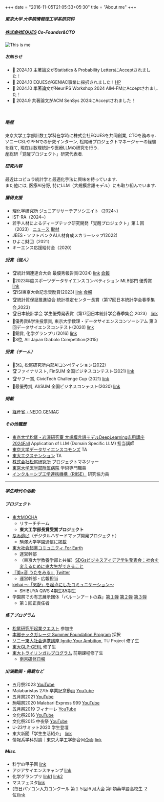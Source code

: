 +++
date = "2016-11-05T21:05:33+05:30"
title = "About me"
+++

##### 東京大学 大学院情報理工学系研究科
##### [株式会社EQUES](https://www.eques.co.jp) Co-Founder&CTO  

![This is me][1]


##### お知らせ
* 🎉 2024.10 主著論文がStatistics & Probability LettersにAcceptされました！
* 🎉 2024.10 EQUESがGENIAC事業に採択されました！[HP](https://www.meti.go.jp/policy/mono_info_service/geniac/index.html)
* 🎉 2024.10 単著論文がNeurIPS Workshop 2024 AIM-FMにAcceptされました！
* 🎉 2024.9 共著論文がACM SenSys 2024にAcceptされました！
<br> 

##### 略歴

東京大学工学部計数工学科在学時に株式会社EQUESを共同創業, CTOを務める.  
ソニーCSLやPFNでの研究インターン, 松尾研プロジェクトマネージャーの経験を経て, 現在は数理統計や医療LLMの研究を行う.  
産総研「覚醒プロジェクト」研究代表者. 

##### 研究内容

最近はコピュラ統計学と最適化手法に興味を持っています.  
また他には, 医療AI分野, 特にLLM（大規模言語モデル）にも取り組んでいます.

##### 獲得支援

* 理化学研究所 ジュニアリサーチアソシエイト（2024~）
* IST-RA（2024~）
* 若手人材によるディープテック研究開発「覚醒プロジェクト」第１回（2023） [ニュース](https://www.aist.go.jp/aist_j/news/au20231208.html) [取材](https://ascii.jp/elem/000/004/207/4207365/)
* JEES・ソフトバンクAI人材育成スカラーシップ(2022)
* ひよこ財団（2021）
* キーエンス応援給付金（2020）


##### 受賞（個人）
* 🏆統計関連連合大会 最優秀報告賞(2024) [link](http://www.jfssa.jp/meeting/page-922/) [会報]()
* 🥇2023年度スポーツデータサイエンスコンペティション MLB部門 優秀賞 [link](https://sports.ywebsys.net/news/archives/0024/)
* 🏆ISI東京大会記念奨励賞(2023) [link](https://www.jss.gr.jp/society/prize/) [会報](https://www.jss.gr.jp/wp-content/uploads/K197.pdf)
* 🏆統計質保証推進協会 統計検定センター長賞（第17回日本統計学会春季集会,2023）
* 🏆日本統計学会 学生優秀発表賞（第17回日本統計学会春季集会,2023） [link](https://www.jss.gr.jp/wp-content/uploads/17th-shunki-houkoku.pdf)
* 🥈優秀賞&学生投票賞, 東京大学数理・データサイエンスコンソーシアム 第３回データサイエンスコンテスト(2020) [link](http://www.mi.u-tokyo.ac.jp/contest2020.html)
* 🥉銅賞, 化学グランプリ(2016) [link](http://gp.csj.jp/media/common/gp2016results.pdf)
* 🥉3位, All Japan Diabolo Competition(2015)

##### 受賞（チーム）
* 🥉3位, 松尾研究所内部AIコンペティション(2022)
* 🏆ファイナリスト, FinSUM 全国ビジネスコンテスト(2021) [link]()
* 🏆ヤフー賞, CivicTech Challenge Cup (2021) [link](https://ccc2021.code4japan.org)
* 🥇最優秀賞, AI/SUM 全国ビジネスコンテスト(2020) [link]()


##### 掲載
- [経産省・NEDO GENIAC](https://www.meti.go.jp/policy/mono_info_service/geniac/index.html)

##### その他職歴
- [東京大学松尾・岩澤研究室 大規模言語モデルDeepLearning応用講座 2024Fall](https://weblab.t.u-tokyo.ac.jp/education/large-language-model/) Application of LLM (Domain Specific LLM) 担当講師
- [東京大学データサイエンスコモンズ](http://www.mi.u-tokyo.ac.jp/dscommons/) TA
- [東大エクステンション](https://www.utokyo-ext.co.jp/dss/teacher-list) TA
- [株式会社松尾研究所](https://matsuo-institute.com) プロジェクトマネジャー
- [東京大学医学部附属病院](https://cardiovasc.m.u-tokyo.ac.jp/study/ai) 学術専門職員 
- [インクルーシブ工学連携機構（RIISE）](https://www.riise.u-tokyo.ac.jp/research_programs/sdc/members) 研究協力員 


---

##### 学生時代の活動
##### プロジェクト
* [東大MOCHA](https://mocha.t.u-tokyo.ac.jp) 
    - リサーチチーム
    - **東大工学部長賞受賞プロジェクト**
* [なみ逃げ](https://www.komazawa-u.ac.jp/news/extracurricular/2021/1215-10942.html)（デジタルハザードマップ開発プロジェクト）
    - 駒澤大学学園通信に[掲載](https://www.komazawa-u.ac.jp/topics/files/gakuen_tsushin352.pdf)
* [東大社会起業コミュニティ For Earth](https://forearthut.com)
    -  運営幹部
    - （東京大学教養学部と共催）[SDGsビジネスアイデア学生発表会：社会を変えるために東大生ができること](http://presentation.sdgs.c.u-tokyo.ac.jp/poster2022.html)
* [『美×音 うたをみる』](https://utawomiru.net) [Twitter](https://twitter.com/bion_exibi_conc)
    - 運営幹部・広報担当
* [kehai 〜「気配」を起点にしたコミュニケーション〜](https://shibuya-qws.com/project/kehai)
    - SHIBUYA QWS 4期生&5期生 
* 学園祭での有志展示団体「バルーンアートの森」[第１弾](https://gogatsusai.jp/95/visitor/campus/kikaku/398) [第２弾](https://www.komabasai.net/73/visitor/project/427) [第３弾](https://gogatsusai.jp/96/visitor/kikaku/560/)
    - 第１回正責任者

##### 修了プログラム
* [松尾研究所起業クエスト](https://weblab.t.u-tokyo.ac.jp/kigyoquest/) 参加生
* [本郷テックガレージ Summer Foundation Program]() 採択
* [ソニー東大社会連携講座 Ignite Your Ambition](https://ignite-your-ambition.com), TU Project 修了生
* [東大GLP-GEfIL](https://www.glp.u-tokyo.ac.jp) 修了生
* [東大トライリンガルプログラム](http://www.cgcs.c.u-tokyo.ac.jp/tlp/) 前期課程修了生
    * [南京研修日報](https://lapsummer.wordpress.com/2019/08/16/%e6%89%af%e9%93%83%e5%a5%bd%e3%81%8d%e3%81%aa%e4%ba%ba%e3%81%a8%e7%b9%8b%e3%81%8c%e3%82%8a%e3%81%9f%e3%81%84/)

##### 出演動画・掲載など
* 五月祭2023 [YouTube](https://m.youtube.com/watch?v=VMTi41X5jqM&pp=ygUNVFMgcmV2b2x1dGlvbg%3D%3D)
* Malabaristas 27th 卒業記念動画 [YouTube](https://www.youtube.com/watch?v=dTdfhJqUMZ4)
* 五月祭2021 [YouTube](https://www.youtube.com/watch?v=u07cxDtxN-o)
* 駒場祭2020 Malabari Express 999 [YouTube](https://www.youtube.com/watch?v=d9ymiS7msO0)
* 五月祭2019 フィナーレ [YouTube](https://www.youtube.com/watch?v=wtmxxMY3ju8)
* 文化祭2016 [YouTube](https://www.youtube.com/watch?v=moXHALZKg6w)
* 文化祭2015 中夜祭 [YouTube](https://www.youtube.com/watch?v=BbQ4kZXcXEQ)
* U-23サミット2020 学生登壇
* 東大新聞「学生生活紹介」 [link](https://www.todaishimbun.org/koukigakuseiseikatsu20210619/)
* 情報系学科対談｜東京大学工学部合同企画 [link](https://note.com/kogakubu_godo/n/n1813af70510b)

##### Misc.
* 科学の甲子園 [link](https://www.gakko.otsuka.tsukuba.ac.jp/wp/wp-content/uploads/2017/02/ff28f9fc78e86512869a2242bff5376c.pdf)
* アジアサイエンスキャンプ [link](https://www.jst.go.jp/cpse/risushien/asc/pdf/report_asc2017.pdf)
* 化学グランプリ [link1](http://gp.csj.jp/results/gp2016.html) [link2](https://www.gakko.otsuka.tsukuba.ac.jp/wp/wp-content/uploads/2015/04/2c39a0e414cf58ff3186e3c67899feb7.pdf)
* マスフェスタ[link](https://otemae-hs.ed.jp/ssh/dat/2015mathfesta_report.pdf)
* (毎日パソコン入力コンクール 第１５回６月大会 第II類英単語高校生 ２位)[link](https://maipaso.net/past_ranking/)

[1]: /img/me.png




